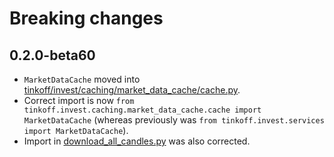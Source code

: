 # Breaking changes
## 0.2.0-beta60
- `MarketDataCache` moved into [tinkoff/invest/caching/market_data_cache/cache.py](tinkoff/invest/caching/market_data_cache/cache.py).
- Correct import is now `from tinkoff.invest.caching.market_data_cache.cache import MarketDataCache` (whereas previously was `from tinkoff.invest.services import MarketDataCache`).
- Import in [download_all_candles.py](examples/download_all_candles.py) was also corrected.